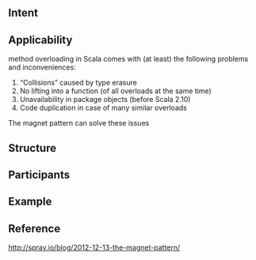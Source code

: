 
## Intent


## Applicability
method overloading in Scala comes with (at least) the following problems and inconveniences:

1. “Collisions” caused by type erasure
2. No lifting into a function (of all overloads at the same time)
3. Unavailability in package objects (before Scala 2.10)
4. Code duplication in case of many similar overloads

The magnet pattern can solve these issues

## Structure


## Participants

## Example


## Reference
http://spray.io/blog/2012-12-13-the-magnet-pattern/